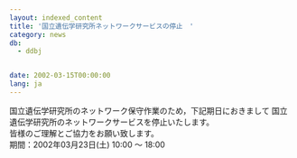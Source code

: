 ```yaml
---
layout: indexed_content
title: '国立遺伝学研究所ネットワークサービスの停止　'
category: news
db:
  - ddbj


date: 2002-03-15T00:00:00
lang: ja
---
```


国立遺伝学研究所のネットワーク保守作業のため，下記期日におきまして 国立遺伝学研究所のネットワークサービスを停止いたします。<br>皆様のご理解とご協力をお願い致します。<br>期間：2002年03月23日(土) 10:00 ～ 18:00
